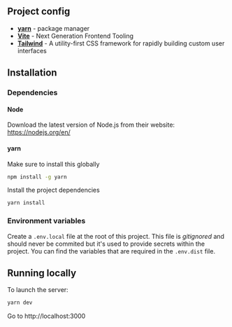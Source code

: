 ## Project config

- **[yarn](https://github.com/yarnpkg/berry)** - package manager
- **[Vite](https://vitejs.dev/)** - Next Generation Frontend Tooling
- **[Tailwind](https://github.com/tailwindlabs/tailwindcss)** - A utility-first CSS framework for rapidly building custom user interfaces

## Installation

### Dependencies

#### Node

Download the latest version of Node.js from their website: https://nodejs.org/en/

#### yarn

Make sure to install this globally

```sh
npm install -g yarn
```

Install the project dependencies

```sh
yarn install
```

### Environment variables

Create a `.env.local` file at the root of this project. This file is _gitignored_ and should never be commited but it's used to provide secrets within the project. You can find the variables that are required in the `.env.dist` file.

## Running locally

To launch the server:

```sh
yarn dev
```

Go to http://localhost:3000
